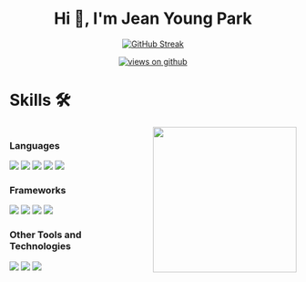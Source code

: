 <div align="center">

<h1 align="center">Hi 👋, I'm Jean Young Park</h1>

[![GitHub Streak](https://streak-stats.demolab.com?user=JeanYoungPark&border_radius=3&short_numbers=true&date_format=%5BY.%5Dn.j&mode=weekly)](https://git.io/streak-stats)

<a href="https://github.com/JeanYoungPark" target="_blank">
    <img src="https://komarev.com/ghpvc/?username=JeanYoungPark&amp;label=Views&amp;color=brightgreen&amp;style=flat-square" alt="views on github">
  </a>

</div>

<h1 id="skills">Skills 🛠</h1>

<div style="display:flex">
<div style="width: 50%">
<div style="padding-right:30px">

<h3>Languages</h3>
<a href="https://developer.mozilla.org/ko/docs/Web/HTML" target="_blank"><img src="https://img.shields.io/badge/HTML5-grey?style=for-the-badge&logo=html5"/></a>
<a href="https://developer.mozilla.org/ko/docs/Web/CSS" target="_blank"><img src="https://img.shields.io/badge/css-grey?style=for-the-badge&logo=css"/></a>
<a href="https://developer.mozilla.org/ko/docs/Web/JavaScript" target="_blank"><img src="https://img.shields.io/badge/javascript-grey?style=for-the-badge&logo=javascript"/></a>
<a href="https://www.typescriptlang.org/" target="_blank"><img src="https://img.shields.io/badge/typescript-grey?style=for-the-badge&logo=typescript"/></a>
<a href="https://www.php.net/" target="_blank"><img src="https://img.shields.io/badge/php-grey?style=for-the-badge&logo=php"/></a>

<h3>Frameworks</h3>
<a href="https://ko.react.dev/" target="_blank"><img src="https://img.shields.io/badge/React-grey?style=for-the-badge&logo=react"/></a>
<a href="https://nextjs.org/" target="_blank"><img src="https://img.shields.io/badge/next-grey?style=for-the-badge&logo=nextdotjs"/></a>
<a href="https://expressjs.com/ko/" target="_blank"><img src="https://img.shields.io/badge/express-grey?style=for-the-badge&logo=express"/></a>
<a href="https://laravel.kr/" target="_blank"><img src="https://img.shields.io/badge/laravel-grey?style=for-the-badge&logo=laravel"/></a>

<h3>Other Tools and Technologies</h3>
<a href="https://nodejs.org/ko" target="_blank"><img src="https://img.shields.io/badge/nodejs-grey?style=for-the-badge&logo=nodedotjs"/></a>
<a href="https://tailwindcss.com/" target="_blank"><img src="https://img.shields.io/badge/tailwindcss-grey?style=for-the-badge&logo=tailwindcss"/></a>
<a href="https://sass-lang.com/documentation/at-rules/control/for/t" target="_blank"><img src="https://img.shields.io/badge/scss-grey?style=for-the-badge&logo=sass"/></a>

</div>
</div>
<div style="width: 50%; display:flex; align-item:center; justify-content: center;">

<img width="100%" style="max-width: 400px;" src="https://github-readme-stats.vercel.app/api/top-langs/?username=JeanYoungPark&amp;exclude_repo=Portfolio,HomePal&amp;langs_count=7&amp;layout=compact&amp;bg_color=transparent">

</div>

</div>
<!-- ![JeanYoung's GitHub stats](https://github-readme-stats.vercel.app/api?username=JeanYoungPark&show_icons=true&theme=default) -->
